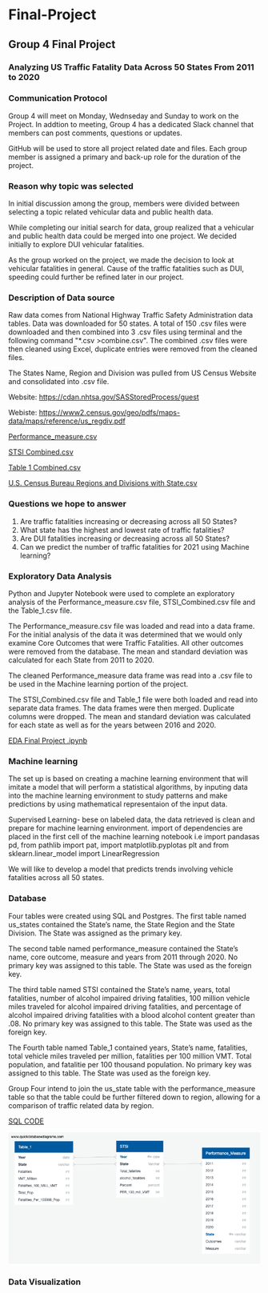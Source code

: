 # Final-Project
## Group 4 Final Project


### Analyzing US Traffic Fatality Data Across 50 States From 2011 to 2020

### Communication Protocol

Group 4 will meet on Monday, Wednseday and Sunday to work on the Project. In addtion to meeting, Group 4 has a dedicated Slack channel that members can post comments, questions or updates.

GitHub will be used to store all project related date and files. Each group member is assigned a primary and back-up role for the duration of the project. 

### Reason why topic was selected 

In initial discussion among the group, members were divided between selecting a topic related vehicular data and public health data. 

While completing our initial search for data, group realized that a vehicular and public health data could be merged into one project. We decided initially to explore DUI vehicular fatalities. 

As the group worked on the project, we made the decision to look at vehicular fatalities in general. Cause of the traffic fatalities such as DUI, speeding could further be refined later in our project. 


### Description of Data source

Raw data comes from National Highway Traffic Safety Administration data tables. Data was downloaded for 50 states. A total of 150 .csv files were downloaded and then combined into 3 .csv files using terminal and the following command "*.csv >combine.csv". The combined .csv files were then cleaned using Excel, duplicate entries were removed from the cleaned files. 

The States Name, Region and Division was pulled from US Census Website and consolidated into .csv file. 

Website: https://cdan.nhtsa.gov/SASStoredProcess/guest

Webiste: https://www2.census.gov/geo/pdfs/maps-data/maps/reference/us_regdiv.pdf

[Performance_measure.csv](https://github.com/pperlinski/Final-Project/blob/main/Performance_measure.csv)

[STSI Combined.csv](https://github.com/pperlinski/Final-Project/blob/main/STSI%20Combined%20.csv)

[Table 1 Combined.csv](https://github.com/pperlinski/Final-Project/blob/main/Table%201%20Combined.csv)

[U.S. Census Bureau Regions and Divisions with State.csv](https://github.com/AjaniBenoit/Final_Project/blob/main/U.S.%20Census%20Bureau%20Regions%20and%20Divisions%20with%20State.csv)


### Questions we hope to answer

1.	Are traffic fatalities increasing or decreasing across all 50 States?
2.	What state has the highest and lowest rate of traffic fatalities?
3.	Are DUI fatalities increasing or decreasing across all 50 States?
4.	Can we predict the number of traffic fatalities for 2021 using Machine learning?

### Exploratory Data Analysis 

Python and Jupyter Notebook were used to complete an exploratory analysis of the Performance_measure.csv file, STSI_Combined.csv file and the Table_1.csv file. 

The Performance_measure.csv file was loaded and read into a data frame. For the initial analysis of the data it was determined that we would only examine Core Outcomes that were Traffic Fatalities. All other outcomes were removed from the database. The mean and standard deviation was calculated for each State from 2011 to 2020. 

The cleaned Performance_measure data frame was read into a .csv file to be used in the Machine learning portion of the project. 

The STSI_Combined.csv file and Table_1 file were both loaded and read into separate data frames. The data frames were then merged. Duplicate columns were dropped.  The mean and standard deviation was calculated for each state as well as for the years between 2016 and 2020.

[EDA Final Project .ipynb](https://github.com/AjaniBenoit/Final_Project/blob/main/EDA%20CODE/EDA%20Final%20Project%20.ipynb)


### Machine learning

The set up is based on creating a machine learning environment that will imitate a model that will perform a statistical algorithms, by inputing data into the machine learning environment to study patterns and make predictions by using mathematical representaion of the input data.

Supervised Learning- bese on labeled data, the data retrieved is clean and prepare for machine learning environment. import of dependencies are placed in the first cell of the machine learning notebook i.e import pandasas pd, from pathlib import pat, import matplotlib.pyplotas plt and from sklearn.linear_model import LinearRegression


We will like to develop a model that predicts trends involving vehicle fatalities across all 50 states. 


### Database

Four tables were created using SQL and Postgres. The first table named us_states contained the State’s name, the State Region and the State Division.  The State was assigned as the primary key. 

The second table named performance_measure contained the State’s name, core outcome, measure and years from 2011 through 2020. No primary key was assigned to this table. The State was used as the foreign key. 

The third table named STSI contained the State’s name, years, total fatalities, number of alcohol impaired driving fatalities, 100 million vehicle miles traveled for alcohol impaired driving fatalities, and percentage of alcohol impaired driving fatalities with a blood alcohol content greater than .08. No primary key was assigned to this table. The State was used as the foreign key. 

The Fourth table named Table_1 contained years, State’s name, fatalities, total vehicle miles traveled per million, fatalities per 100 million VMT. Total population, and fatalitie per 100 thousand population. No primary key was assigned to this table. The State was used as the foreign key. 

Group Four intend to join the us_state table with the performance_measure table so that the table could be further filtered down to region, allowing for a comparison of traffic related data by region. 

[SQL CODE](https://github.com/AjaniBenoit/Final_Project/blob/main/SQL%20CODE)


![QuickDBD-export(1).png](https://github.com/pperlinski/Final-Project/blob/main/QuickDBD-export%20(1).png)


### Data Visualization
